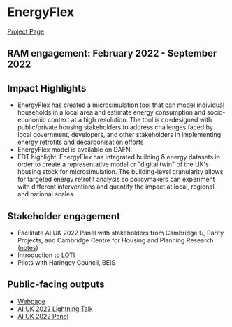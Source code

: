 # EnergyFlex

[Project Page](https://www.turing.ac.uk/research/research-projects/simulating-energy-efficiency-opportunities-households)

## RAM engagement: February 2022 - September 2022

## Impact Highlights
* EnergyFlex has created a microsimulation tool that can model individual households in a local area and estimate energy consumption and socio-economic context at a high resolution. The tool is co-designed with public/private housing stakeholders to address challenges faced by local government, developers, and other stakeholders in implementing energy retrofits and decarbonisation efforts
* EnergyFlex model is available on DAFNI
* EDT highlight: EnergyFlex has integrated building & energy datasets in order to create a representative model or "digital twin" of the UK's housing stock for microsimulation. The building-level granularity allows for targeted energy retrofit analysis so policymakers can experiment with different interventions and quantify the impact at local, regional, and national scales.

## Stakeholder engagement
* Facilitate AI UK 2022 Panel with stakeholders from Cambridge U, Parity Projects, and Cambridge Centre for Housing and Planning Research ([notes](https://docs.google.com/document/d/1pDDuoISwnVpP-955YYVKNIuaBlBR-l1TrqNpYTVRdUM/edit#heading=h.6avkr0nu6axo))
* Introduction to LOTI
* Pilots with Haringey Council, BEIS

## Public-facing outputs
* [Webpage](https://www.turing.ac.uk/research/research-projects/simulating-energy-efficiency-opportunities-households)
* [AI UK 2022 Lightning Talk](https://www.youtube.com/watch?v=TuDsTOjZI-g)
* [AI UK 2022 Panel](https://www.youtube.com/watch?v=dHJyMyFdMDs)
